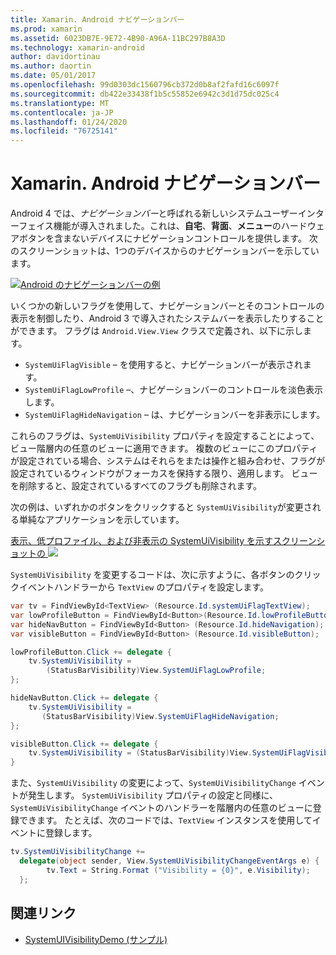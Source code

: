 ```yaml
---
title: Xamarin. Android ナビゲーションバー
ms.prod: xamarin
ms.assetid: 6023DB7E-9E72-4B90-A96A-11BC297B8A3D
ms.technology: xamarin-android
author: davidortinau
ms.author: daortin
ms.date: 05/01/2017
ms.openlocfilehash: 99d0303dc1560796cb372d0b8af2fafd16c6097f
ms.sourcegitcommit: db422e33438f1b5c55852e6942c3d1d75dc025c4
ms.translationtype: MT
ms.contentlocale: ja-JP
ms.lasthandoff: 01/24/2020
ms.locfileid: "76725141"
---
```

# <a name="xamarinandroid-navigation-bar"></a>Xamarin. Android ナビゲーションバー

Android 4 では、*ナビゲーションバー*と呼ばれる新しいシステムユーザーインターフェイス機能が導入されました。これは、**自宅**、**背面**、**メニュー**のハードウェアボタンを含まないデバイスにナビゲーションコントロールを提供します。
次のスクリーンショットは、1つのデバイスからのナビゲーションバーを示しています。

 [![Android のナビゲーションバーの例](navigation-bar-images/19-navbar.png)](navigation-bar-images/19-navbar.png#lightbox)

いくつかの新しいフラグを使用して、ナビゲーションバーとそのコントロールの表示を制御したり、Android 3 で導入されたシステムバーを表示したりすることができます。 フラグは `Android.View.View` クラスで定義され、以下に示します。

- `SystemUiFlagVisible` &ndash; を使用すると、ナビゲーションバーが表示されます。
- `SystemUiFlagLowProfile` &ndash;、ナビゲーションバーのコントロールを淡色表示します。
- `SystemUiFlagHideNavigation` &ndash; は、ナビゲーションバーを非表示にします。

これらのフラグは、`SystemUiVisibility` プロパティを設定することによって、ビュー階層内の任意のビューに適用できます。 複数のビューにこのプロパティが設定されている場合、システムはそれらをまたは操作と組み合わせ、フラグが設定されているウィンドウがフォーカスを保持する限り、適用します。 ビューを削除すると、設定されているすべてのフラグも削除されます。

次の例は、いずれかのボタンをクリックすると `SystemUiVisibility`が変更される単純なアプリケーションを示しています。

 [表示、低プロファイル、および非表示の SystemUiVisibility を示すスクリーンショットの ![](navigation-bar-images/18-systemuivisibility.png)](navigation-bar-images/18-systemuivisibility.png#lightbox)

`SystemUiVisibility` を変更するコードは、次に示すように、各ボタンのクリックイベントハンドラーから `TextView` のプロパティを設定します。

```csharp
var tv = FindViewById<TextView> (Resource.Id.systemUiFlagTextView);
var lowProfileButton = FindViewById<Button>(Resource.Id.lowProfileButton);
var hideNavButton = FindViewById<Button> (Resource.Id.hideNavigation);
var visibleButton = FindViewById<Button> (Resource.Id.visibleButton);

lowProfileButton.Click += delegate {
    tv.SystemUiVisibility =
        (StatusBarVisibility)View.SystemUiFlagLowProfile;
};

hideNavButton.Click += delegate {
    tv.SystemUiVisibility =
       (StatusBarVisibility)View.SystemUiFlagHideNavigation;        
};

visibleButton.Click += delegate {
    tv.SystemUiVisibility = (StatusBarVisibility)View.SystemUiFlagVisible;
}
```

また、`SystemUiVisibility` の変更によって、`SystemUiVisibilityChange` イベントが発生します。 `SystemUiVisibility` プロパティの設定と同様に、`SystemUiVisibilityChange` イベントのハンドラーを階層内の任意のビューに登録できます。 たとえば、次のコードでは、`TextView` インスタンスを使用してイベントに登録します。

```csharp
tv.SystemUiVisibilityChange +=
  delegate(object sender, View.SystemUiVisibilityChangeEventArgs e) {
        tv.Text = String.Format ("Visibility = {0}", e.Visibility);
  };
```

## <a name="related-links"></a>関連リンク

- [SystemUIVisibilityDemo (サンプル)](https://docs.microsoft.com/samples/xamarin/monodroid-samples/systemuivisibilitydemo)

